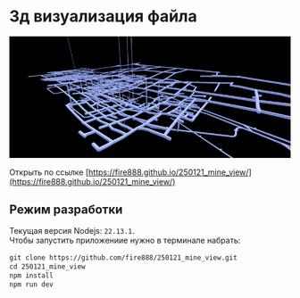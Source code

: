 # 3д визуализация файла

![pic](https://raw.githubusercontent.com/fire888/250121_mine_view/refs/heads/master/src/assets/view.png)

Открыть по ссылке [https://fire888.github.io/250121_mine_view/](https://fire888.github.io/250121_mine_view/)

## Режим разработки

Текущая версия Nodejs: `22.13.1`.  
Чтобы запустить приложениие нужно в терминале набрать: 
```
git clone https://github.com/fire888/250121_mine_view.git
cd 250121_mine_view
npm install
npm run dev 
```